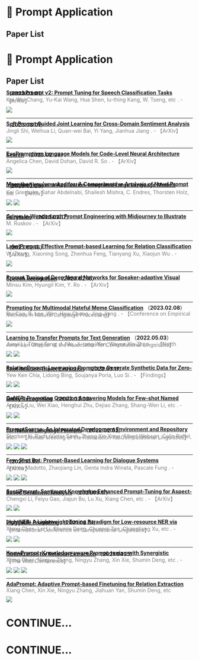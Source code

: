 # 📄 Prompt Application

## Paper List

# 📄 Prompt Application

## Paper List

<div style="line-height:0.2em;">


[**SpeechPrompt v2: Prompt Tuning for Speech Classification Tasks**](https://doi.org/10.48550/arXiv.2303.00733) （**2023.03.01**）

<font color="gray">Kai-Wei Chang, Yu-Kai Wang, Hua Shen, Iu-thing Kang, W. Tseng, etc .  - 【ArXiv】</font>

![](https://img.shields.io/badge/Citations-0-green)

---

[**Soft Prompt Guided Joint Learning for Cross-Domain Sentiment Analysis**](https://doi.org/10.48550/arXiv.2303.00815) （**2023.03.01**）

<font color="gray">Jingli Shi, Weihua Li, Quan-wei Bai, Yi Yang, Jianhua Jiang .  - 【ArXiv】</font>

![](https://img.shields.io/badge/Citations-0-green)

---

[**EvoPrompting: Language Models for Code-Level Neural Architecture Search**](https://doi.org/10.48550/arXiv.2302.14838) （**2023.02.28**）

<font color="gray">Angelica Chen, David Dohan, David R. So .  - 【ArXiv】</font>

![](https://img.shields.io/badge/Citations-0-green)

---

[**More than you've asked for: A Comprehensive Analysis of Novel Prompt Injection Threats to Application-Integrated Large Language Models**](https://doi.org/10.48550/arXiv.2302.12173) （**2023.02.23**）

<font color="gray">Kai Greshake, Sahar Abdelnabi, Shailesh Mishra, C. Endres, Thorsten Holz, etc .  - 【ArXiv】</font>

![](https://img.shields.io/badge/Citations-0-green)  [![](https://img.shields.io/badge/Github%20Stars-351-blue)](https://github.com/greshake/lm-safety)

---

[**Grimm in Wonderland: Prompt Engineering with Midjourney to Illustrate Fairytales**](https://doi.org/10.48550/arXiv.2302.08961) （**2023.02.17**）

<font color="gray">M. Ruskov .  - 【ArXiv】</font>

![](https://img.shields.io/badge/Citations-0-green)

---

[**LabelPrompt: Effective Prompt-based Learning for Relation Classification**](https://doi.org/10.48550/arXiv.2302.08068) （**2023.02.16**）

<font color="gray">W. Zhang, Xiaoning Song, Zhenhua Feng, Tianyang Xu, Xiaojun Wu .  - 【ArXiv】</font>

![](https://img.shields.io/badge/Citations-0-green)

---

[**Prompt Tuning of Deep Neural Networks for Speaker-adaptive Visual Speech Recognition**](https://doi.org/10.48550/arXiv.2302.08102) （**2023.02.16**）

<font color="gray">Minsu Kim, Hyungil Kim, Y. Ro .  - 【ArXiv】</font>

![](https://img.shields.io/badge/Citations-0-green)

---

[**Prompting for Multimodal Hateful Meme Classification**](https://doi.org/10.48550/arXiv.2302.04156) （**2023.02.08**）

<font color="gray">Rui Cao, R. Lee, Wen-Haw Chong, Jing Jiang .  - 【Conference on Empirical Methods in Natural Language Processing】</font>

![](https://img.shields.io/badge/Citations-0-green)

---

[**Learning to Transfer Prompts for Text Generation**](https://doi.org/10.48550/arXiv.2205.01543) （**2022.05.03**）

<font color="gray">Junyi Li, Tianyi Tang, J. Nie, Ji-rong Wen, Wayne Xin Zhao .  - 【North American Chapter of the Association for Computational Linguistics】</font>

![](https://img.shields.io/badge/Citations-11-green)  [![](https://img.shields.io/badge/Github%20Stars-18-blue)](https://github.com/rucaibox/transfer-prompts-for-text-generation)

---

[**RelationPrompt: Leveraging Prompts to Generate Synthetic Data for Zero-Shot Relation Triplet Extraction**](https://doi.org/10.48550/arXiv.2203.09101) （**2022.03.17**）

<font color="gray">Yew Ken Chia, Lidong Bing, Soujanya Poria, Luo Si .  - 【Findings】</font>

![](https://img.shields.io/badge/Citations-14-green)  [![](https://img.shields.io/badge/Github%20Stars-86-blue)](https://github.com/declare-lab/relationprompt)

---

[**QaNER: Prompting Question Answering Models for Few-shot Named Entity Recognition**](https://doi.org/10.48550/arXiv.2203.01543) （**2022.03.03**）

<font color="gray">Andy T. Liu, Wei Xiao, Henghui Zhu, Dejiao Zhang, Shang-Wen Li, etc .  - 【ArXiv】</font>

![](https://img.shields.io/badge/Citations-4-green)  [![](https://img.shields.io/badge/Github%20Stars-56-blue)](https://github.com/dayyass/QaNER)

---

[**PromptSource: An Integrated Development Environment and Repository for Natural Language Prompts**](https://doi.org/10.18653/v1/2022.acl-demo.9) （**2022.02.02**）

<font color="gray">Stephen H. Bach, Victor Sanh, Zheng Xin Yong, Albert Webson, Colin Raffel, etc .  - 【Annual Meeting of the Association for Computational Linguistics】</font>

![](https://img.shields.io/badge/Citations-54-green)  ![](https://img.shields.io/badge/Mendeley%20Readers-78-red)  [![](https://img.shields.io/badge/Github%20Stars-1.4k-blue)](https://github.com/bigscience-workshop/promptsource)

---

[**Few-Shot Bot: Prompt-Based Learning for Dialogue Systems**](https://arxiv.org/abs/2110.08118) （**2021.10.15**）

<font color="gray">Andrea Madotto, Zhaojiang Lin, Genta Indra Winata, Pascale Fung .  - 【ArXiv】</font>

![](https://img.shields.io/badge/Citations-24-green)  ![](https://img.shields.io/badge/Mendeley%20Readers-58-red)  [![](https://img.shields.io/badge/Github%20Stars-616-blue)](https://github.com/tunib-ai/parallelformers)

---

[**SentiPrompt: Sentiment Knowledge Enhanced Prompt-Tuning for Aspect-Based Sentiment Analysis**](https://arxiv.org/abs/2109.08306) （**2021.09.17**）

<font color="gray">Chengxi Li, Feiyu Gao, Jiajun Bu, Lu Xu, Xiang Chen, etc .  - 【ArXiv】</font>

![](https://img.shields.io/badge/Citations-19-green)  ![](https://img.shields.io/badge/Mendeley%20Readers-55-red)

---

[**LightNER: A Lightweight Tuning Paradigm for Low-resource NER via Pluggable Prompting**](https://arxiv.org/abs/2109.00720) （**2021.08.31**）

<font color="gray">Xiang Chen, Lei Li, Shumin Deng, Chuanqi Tan, Changliang Xu, etc .  - 【International Conference on Computational Linguistics】</font>

![](https://img.shields.io/badge/Citations-9-green)  ![](https://img.shields.io/badge/Mendeley%20Readers-20-red)

---

[**KnowPrompt: Knowledge-aware Prompt-tuning with Synergistic Optimization for Relation Extraction**](https://doi.org/10.1145/3485447.3511998) （**2021.04.15**）

<font color="gray">Xiang Chen, Ningyu Zhang, Ningyu Zhang, Xin Xie, Shumin Deng, etc .  - 【The Web Conference】</font>

![](https://img.shields.io/badge/Citations-86-green)  ![](https://img.shields.io/badge/Mendeley%20Readers-155-red)  [![](https://img.shields.io/badge/Github%20Stars-153-blue)](https://github.com/zjunlp/KnowPrompt)

---

[**AdaPrompt: Adaptive Prompt-based Finetuning for Relation Extraction**](https://api.semanticscholar.org/2404aecd866cfa15fee6ada095667980a63c4172) 

<font color="gray">Xiang Chen, Xin Xie, Ningyu Zhang, Jiahuan Yan, Shumin Deng, etc </font>

![](https://img.shields.io/badge/Citations-31-green)


</div>

# CONTINUE...

# CONTINUE...